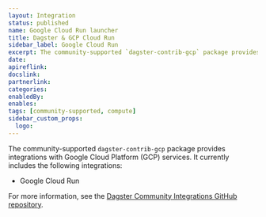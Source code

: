 ```yaml
---
layout: Integration
status: published
name: Google Cloud Run launcher
title: Dagster & GCP Cloud Run
sidebar_label: Google Cloud Run
excerpt: The community-supported `dagster-contrib-gcp` package provides integrations with Google Cloud Platform (GCP) services.
date: 
apireflink:
docslink:
partnerlink:
categories:
enabledBy:
enables:
tags: [community-supported, compute]
sidebar_custom_props:
  logo:
---
```


The community-supported `dagster-contrib-gcp` package provides integrations with Google Cloud Platform (GCP) services. It currently includes the following integrations:

* Google Cloud Run

For more information, see the [Dagster Community Integrations GitHub repository](https://github.com/dagster-io/community-integrations/tree/main/libraries/dagster-contrib-gcp).

